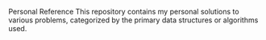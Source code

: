 Personal Reference
This repository contains my personal solutions to various  problems, categorized by the primary data structures or algorithms used. 

